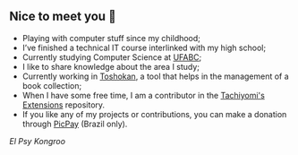 ## Nice to meet you 👋

- Playing with computer stuff since my childhood;
- I’ve finished a technical IT course interlinked with my high school;
- Currently studying Computer Science at [UFABC];
- I like to share knowledge about the area I study;
- Currently working in [Toshokan], a tool that helps in the management of a book collection;
- When I have some free time, I am a contributor in the [Tachiyomi's Extensions] repository.
- If you like any of my projects or contributions, you can make a donation through [PicPay] (Brazil only).

*El Psy Kongroo*

[UFABC]: https://ufabc.edu.br/
[Toshokan]: https://github.com/alessandrojean/toshokan/
[Tachiyomi's Extensions]: https://github.com/tachiyomiorg/tachiyomi-extensions
[PicPay]: https://picpay.me/alessandrojean/
